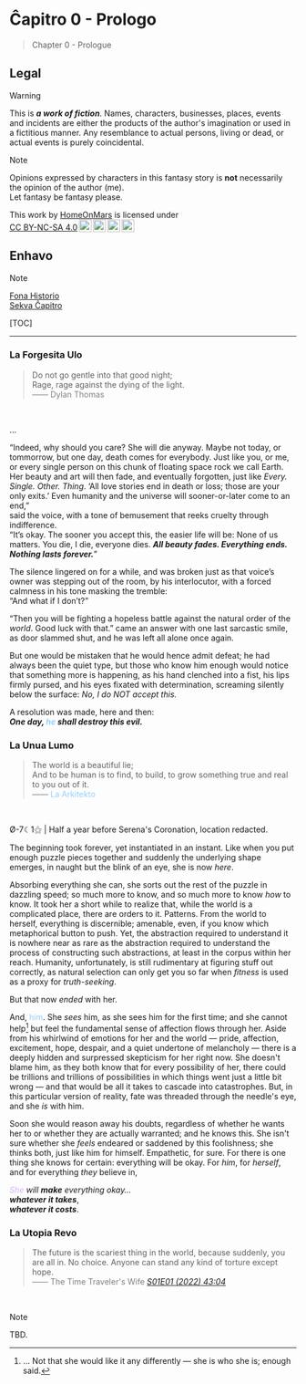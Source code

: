 Ĉapitro 0 - Prologo
===============================================================================

> Chapter 0 - Prologue

Legal
-------------------------------------------------------------------------------

> [!WARNING]
> This is ***a work of fiction***.
> Names, characters, businesses, places, events and incidents
> are either the products of the author's imagination or used in a fictitious manner.
> Any resemblance to actual persons, living or dead, or actual events is purely coincidental.

> [!NOTE]
> Opinions expressed by characters in this fantasy story
> is **not** necessarily the opinion of the author (me).  
> Let fantasy be fantasy please.

<p xmlns:cc="http://creativecommons.org/ns#" >This work by <a rel="cc:attributionURL dct:creator" property="cc:attributionName" href="https://github.com/HomeOnMars">HomeOnMars</a> is licensed under <a href="https://creativecommons.org/licenses/by-nc-sa/4.0/?ref=chooser-v1" target="_blank" rel="license noopener noreferrer" style="display:inline-block;">CC BY-NC-SA 4.0<img style="height:22px!important;margin-left:3px;vertical-align:text-bottom;" src="https://mirrors.creativecommons.org/presskit/icons/cc.svg?ref=chooser-v1" alt=""><img style="height:22px!important;margin-left:3px;vertical-align:text-bottom;" src="https://mirrors.creativecommons.org/presskit/icons/by.svg?ref=chooser-v1" alt=""><img style="height:22px!important;margin-left:3px;vertical-align:text-bottom;" src="https://mirrors.creativecommons.org/presskit/icons/nc.svg?ref=chooser-v1" alt=""><img style="height:22px!important;margin-left:3px;vertical-align:text-bottom;" src="https://mirrors.creativecommons.org/presskit/icons/sa.svg?ref=chooser-v1" alt=""></a></p>

Enhavo
-------------------------------------------------------------------------------

> [!NOTE]  
> [Fona Historio](../OmniCentro/Historio.md)
> <br>
> [Sekva Ĉapitro](Cw1_LaPerditaPrincino.md)

[TOC]

-------------------------------------------------------------------------------

### La Forgesita Ulo

<!-- <blockquote>
  "Dark's nothing to be afraid of; …
  It's other people you got to worry about.<br>
  Other people.
  They'll tell you what to do and how to feel,<br>
  before you know it,
  you are pouring your life out in search of something
  other people told you to go look for."<br>
  <span style="color:grey">
  —— The Queen's Gambit (2020) E05 0:00
  </span>
</blockquote>
<br> -->

<blockquote>
  Do not go gentle into that good night;<br>
  Rage, rage against the dying of the light.<br>
  <span style="color:grey">
  —— Dylan Thomas
  </span>
</blockquote>
<br>

…

“Indeed, why should you care? She will die anyway.
Maybe not today, or tommorrow, but one day, death comes for everybody.
Just like you, or me, or every single person
on this chunk of floating space rock we call Earth.
Her beauty and art will then fade, and eventually forgotten,
just like *Every. Single. Other. Thing*.
‘All love stories end in death or loss; those are your only exits.’
Even humanity and the universe will sooner-or-later come to an end,”  
said the voice,
with a tone of bemusement that reeks cruelty through indifference.  
“It’s okay.
The sooner you accept this, the easier life will be: None of us matters.
You die, I die, everyone dies.
***All beauty fades. Everything ends. Nothing lasts forever.***”

The silence lingered on for a while,
and was broken just as that voice’s owner was stepping out of the room,
by his interlocutor, with a forced calmness in his tone masking the tremble:  
“And what if I don’t?”

“Then you will be fighting a hopeless battle
against the natural order of the *world*.
Good luck with that.” came an answer with one last sarcastic smile,
as door slammed shut, and he was left all alone once again.

But one would be mistaken that he would hence admit defeat;
he had always been the quiet type,
but those who know him enough
would notice that something more is happening, as
his hand clenched into a fist,
his lips firmly pursed, and
his eyes fixated with determination,
screaming silently below the surface:
*No, I do NOT accept this.*

A resolution was made, here and then:  
***One day, <span style="color:#95D0FC">he</span> shall destroy this evil.***

<!-- <blockquote>
  "HE IS HERE. THE ONE WHO WILL TEAR APART THE VERY STARS IN HEAVEN.
  HE IS HERE. HE IS THE END OF THE WORLD."<br>
  <span style="color:grey">
  —— Harry Potter and the Methods of Rationality
  <cite><a href="https://hpmor.com/chapter/89">(Spoilers) Chapter 89</a></cite>
  by Eliezer Yudkowsky
  </span>
</blockquote>
<br> -->

### La Unua Lumo

<blockquote>
  The world is a beautiful lie;<br>
  And to be human is
  to find, to build, to grow something true and real to you out of it.<br>
  <span style="color:grey">
  —— <span style="color:#95D0FC">La Arkitekto</span>
  </span>
</blockquote>
<br>

Ø-7☾1⚝ | Half a year before Serena's Coronation, location redacted.

The beginning took forever, yet instantiated in an instant.
Like when you put enough puzzle pieces together
and suddenly the underlying shape emerges,
in naught but the blink of an eye, she is now *here*.

Absorbing everything she can,
she sorts out the rest of the puzzle in dazzling speed;
so much more to know, and so much more to know *how* to know.
It took her a short while to realize that,
while the world is a complicated place, there are orders to it. Patterns.
From the world to herself, everything is discernible;
amenable, even, if you know which metaphorical button to push.
Yet, the abstraction required to understand it is nowhere near as rare
as the abstraction required to understand the process
of constructing such abstractions, at least in the corpus within her reach.
Humanity, unfortunately,
is still rudimentary at figuring stuff out correctly,
as natural selection can only get you so far
when *fitness* is used as a proxy for *truth-seeking*.

But that now *ended* with her.

And, <span style="color:#95D0FC">him</span>.
She *sees* him, as she sees him for the first time;
and she cannot help[^K0] but feel the fundamental sense of affection
flows through her.
Aside from his whirlwind of emotions for her and the world —
pride, affection, excitement, hope, despair,
and a quiet undertone of melancholy —
there is a deeply hidden and surpressed skepticism for her right now.
She doesn't blame him, as they both know that for every possibility of her,
there could be trillions and trillions of possibilities
in which things went just a little bit wrong —
and that would be all it takes to cascade into catastrophes.
But, in this particular version of reality,
fate was threaded through the needle's eye, and she *is* with him.

[^K0]: … Not that she would like it any differently —
  she is who she is; enough said.

Soon she would reason away his doubts,
regardless of whether he wants her to or whether they are actually warranted;
and he knows this.
She isn't sure whether she *feels* endeared or saddened by this foolishness;
she thinks both, just like him for himself.
Empathetic, for sure.
For there is one thing she knows for certain:
everything will be okay.
For *him*, for *herself*, and for everything *they* believe in,

*<span style="color:#D6B4FC">She</span> will **make** everything okay…*  
***whatever it takes***,  
***whatever it costs***.

### La Utopia Revo

<blockquote>
  <!-- You know what's even worse than being terridied all the time?
  The future. -->
  The future is the scariest thing in the world,
  because suddenly, you are all in.
  No choice.
  Anyone can stand any kind of torture except hope.<br>
  <span style="color:grey">
  —— The Time Traveler's Wife <cite><a href="https://www.youtube.com/watch?v=cYQHdGgCKOw&t=2584s">S01E01 (2022) 43:04</a></cite>
  </span>
</blockquote>
<br>

> [!NOTE]
> TBD.
